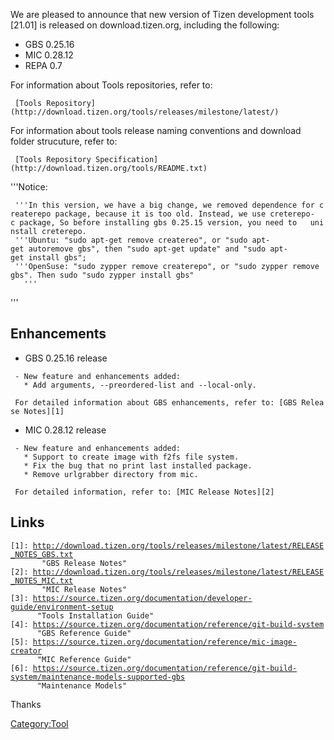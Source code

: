 We are pleased to announce that new version of Tizen development tools
\[21.01\] is released on download.tizen.org, including the following:

-   GBS 0.25.16
-   MIC 0.28.12
-   REPA 0.7

For information about Tools repositories, refer to:

` [Tools Repository](http://download.tizen.org/tools/releases/milestone/latest/)`

For information about tools release naming conventions and download
folder strucuture, refer to:

` [Tools Repository Specification](http://download.tizen.org/tools/README.txt)`

\'\'\'Notice:

` '''In this version, we have a big change, we removed dependence for createrepo package, because it is too old. Instead, we use creterepo-c package, So before installing gbs 0.25.15 version, you need to   uninstall creterepo. `\
` '''Ubuntu: "sudo apt-get remove createreo", or "sudo apt-get autoremove gbs", then "sudo apt-get update" and "sudo apt-get install gbs"; `\
` '''OpenSuse: "sudo zypper remove createrepo", or "sudo zypper remove gbs". Then sudo "sudo zypper install gbs"`\
`   '''`

\'\'\'

Enhancements
------------

-   GBS 0.25.16 release

` - New feature and enhancements added:`\
`   * Add arguments, --preordered-list and --local-only.`

` For detailed information about GBS enhancements, refer to: [GBS Release Notes][1]`

-   MIC 0.28.12 release

` - New feature and enhancements added:`\
`   * Support to create image with f2fs file system.`\
`   * Fix the bug that no print last installed package.`\
`   * Remove urlgrabber directory from mic.`

` For detailed information, refer to: [MIC Release Notes][2]`

Links
-----

`[1]: `[`http://download.tizen.org/tools/releases/milestone/latest/RELEASE_NOTES_GBS.txt`](http://download.tizen.org/tools/releases/milestone/latest/RELEASE_NOTES_GBS.txt)\
`       "GBS Release Notes"`\
`[2]: `[`http://download.tizen.org/tools/releases/milestone/latest/RELEASE_NOTES_MIC.txt`](http://download.tizen.org/tools/releases/milestone/latest/RELEASE_NOTES_MIC.txt)\
`       "MIC Release Notes"`\
`[3]: `[`https://source.tizen.org/documentation/developer-guide/environment-setup`](https://source.tizen.org/documentation/developer-guide/environment-setup)\
`      "Tools Installation Guide"`\
`[4]: `[`https://source.tizen.org/documentation/reference/git-build-system`](https://source.tizen.org/documentation/reference/git-build-system)\
`      "GBS Reference Guide"`\
`[5]: `[`https://source.tizen.org/documentation/reference/mic-image-creator`](https://source.tizen.org/documentation/reference/mic-image-creator)\
`      "MIC Reference Guide"`\
`[6]: `[`https://source.tizen.org/documentation/reference/git-build-system/maintenance-models-supported-gbs`](https://source.tizen.org/documentation/reference/git-build-system/maintenance-models-supported-gbs)\
`      "Maintenance Models"`

Thanks

[Category:Tool](Category:Tool "wikilink")
